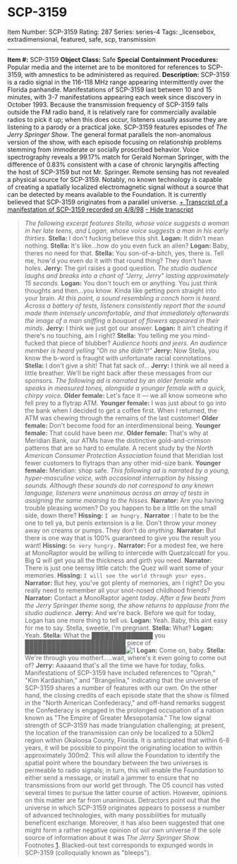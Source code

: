 # SCP-3159
Item Number: SCP-3159
Rating: 287
Series: series-4
Tags: _licensebox, extradimensional, featured, safe, scp, transmission

---

**Item #:** SCP-3159
**Object Class:** Safe
**Special Containment Procedures:** Popular media and the internet are to be monitored for references to SCP-3159, with amnestics to be administered as required.
**Description:** SCP-3159 is a radio signal in the 116-118 MHz range appearing intermittently over the Florida panhandle. Manifestations of SCP-3159 last between 10 and 15 minutes, with 3-7 manifestations appearing each week since discovery in October 1993. Because the transmission frequency of SCP-3159 falls outside the FM radio band, it is relatively rare for commercially available radios to pick it up; when this does occur, listeners usually assume they are listening to a parody or a practical joke.
SCP-3159 features episodes of _The Jerry Springer Show_. The general format parallels the non-anomalous version of the show, with each episode focusing on relationship problems stemming from immoderate or socially proscribed behavior. Voice spectrography reveals a 99.17% match for Gerald Norman Springer, with the difference of 0.83% consistent with a case of chronic laryngitis affecting the host of SCP-3159 but not Mr. Springer.
Remote sensing has not revealed a physical source for SCP-3159. Notably, no known technology is capable of creating a spatially localized electromagnetic signal without a source that can be detected by means available to the Foundation. It is currently believed that SCP-3159 originates from a parallel universe.
[\+ Transcript of a manifestation of SCP-3159 recorded on 4/8/98](javascript:;)
[\- Hide transcript](javascript:;)
> _The following excerpt features Stella, whose voice suggests a woman in her late teens, and Logan, whose voice suggests a man in his early thirties._
> **Stella:** I don't fucking believe this shit.
> **Logan:** It didn't mean nothing.
> **Stella:** It's like…how do you even fuck an alien?
> **Logan:** Baby, theres no need for that.
> **Stella:** You son-of-a-bitch, yes, there is. Tell me, how'd you even do it with that round thing? They don't have holes.
> **Jerry:** The girl raises a good question.
> _The studio audience laughs and breaks into a chant of "Jerry, Jerry" lasting approximately 15 seconds._
> **Logan:** You don't touch em or anything. You just think thoughts and then…you know. Kinda like getting porn straight into your brain.
> _At this point, a sound resembling a conch horn is heard. Across a battery of tests, listeners consistently report that the sound made them intensely uncomfortable, and that immediately afterwards the image of a man sniffing a bouquet of flowers appeared in their minds._
> **Jerry:** I think we just got our answer.
> **Logan:** It ain't cheating if there's no touching, am I right?
> **Stella:** You telling me you mind-fucked that piece of blubber?
> _Audience hoots and jeers. An audience member is heard yelling "Oh no she didn't!"_
> **Jerry:** Now Stella, you know the b-word is fraught with unfortunate racial connotations.
> **Stella:** I don't give a shit! That fat sack of…
> **Jerry:** I think we all need a little breather. We'll be right back after these messages from our sponsors.
> _The following ad is narrated by an older female who speaks in measured tones, alongside a younger female with a quick, chirpy voice._
> **Older female:** Let's face it — we all know someone who fell prey to a flytrap ATM.
> **Younger female:** I was just about to go into the bank when I decided to get a coffee first. When I returned, the ATM was chewing through the remains of the last customer!
> **Older female:** Don't become food for an interdimensional being.
> **Younger female:** That could have been _me_.
> **Older female:** That's why at Meridian Bank, our ATMs have the distinctive gold-and-crimson patterns that are so hard to emulate. A recent study by the _North American Consumer Protection Association_ found that Meridian lost fewer customers to flytraps than any other mid-size bank.
> **Younger female:** Meridian: shop safe.
> _This following ad is narrated by a young, hyper-masculine voice, with occasional interruption by hissing sounds. Although these sounds do not correspond to any known language, listeners were unanimous across an array of tests in assigning the same meaning to the hisses._
> **Narrator:** Are you having trouble pleasing women? Do you happen to be a little on the small side, down there?
> **Hissing:** `I am hungry.`
> **Narrator** : I hate to be the one to tell ya, but penis extension is a lie. Don't throw your money away on creams or pumps. They don't do _anything_.
> **Narrator:** But there is one way that is 100% guaranteed to give you the result you want!
> **Hissing:** `So very hungry.`
> **Narrator:** For a modest fee, we here at MonoRaptor would be willing to intercede with Quetzalcoatl for you. Big Q will get you all the thickness and girth you need.
> **Narrator:** There is just one teensy little catch: the Quez will want some of your memories.
> **Hissing:** `I will see the world through your eyes.`
> **Narrator:** But hey, you've got plenty of memories, am I right? Do you really need to remember all your snot-nosed childhood friends?
> **Narrator:** Contact a MonoRaptor agent _today_.
> _After a few beats from the Jerry Springer theme song, the show returns to applause from the studio audience._
> **Jerry:** And we're back. Before we quit for today, Logan has one more thing to tell us.
> **Logan:** Yeah. Baby, this aint easy for me to say. Stella, sweetie, I'm pregnant.
> **Stella:** What?
> **Logan:** Yeah.
> **Stella:** What the ██████████████ you ███████████████████████ piece of ███████████████████████![1](javascript:;)
> **Logan:** Come on, baby.
> **Stella:** We're through you motherf…..wait, where's it even going to come out of?
> **Jerry:** Aaaaand that's all the time we have for today, folks.
Manifestations of SCP-3159 have included references to "Oprah," "Kim Kardashian," and "Brangelina," indicating that the universe of SCP-3159 shares a number of features with our own. On the other hand, the closing credits of each episode state that the show is filmed in the "North American Confederacy," and off-hand remarks suggest the Confederacy is engaged in the prolonged occupation of a nation known as "The Empire of Greater Mesopotamia."
The low signal strength of SCP-3159 has made triangulation challenging; at present, the location of the transmission can only be localized to a 50km2 region within Okaloosa County, Florida. It is anticipated that within 6-8 years, it will be possible to pinpoint the originating location to within approximately 300m2. This will allow the Foundation to identify the spatial point where the boundary between the two universes is permeable to radio signals; in turn, this will enable the Foundation to either send a message, or install a jammer to ensure that no transmissions from our world get through.
The O5 council has voted several times to pursue the latter course of action. However, opinions on this matter are far from unanimous. Detractors point out that the universe in which SCP-3159 originates appears to possess a number of advanced technologies, with many possibilities for mutually beneficent exchange. Moreover, it has also been suggested that one might form a rather negative opinion of our own universe if the sole source of information about it was _The Jerry Springer Show._
Footnotes
[1](javascript:;). Blacked-out text corresponds to expunged words in SCP-3159 (colloquially known as "bleeps").